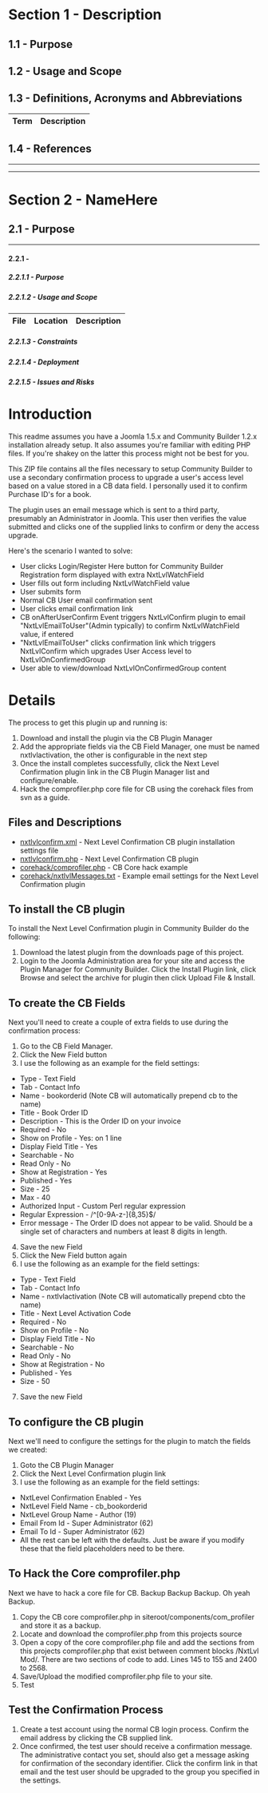 # Section 1 - Description
## 1.1 - Purpose
 
 
## 1.2 - Usage and Scope


## 1.3 - Definitions, Acronyms and Abbreviations
Term | Description
---- | -----------


## 1.4 - References


***  
***    
# Section 2 - NameHere  
## 2.1 - Purpose
  
***  
#### 2.2.1 - 
##### 2.2.1.1 - Purpose

##### 2.2.1.2 - Usage and Scope
File | Location | Description
-----| -------- | -----------

##### 2.2.1.3 - Constraints
##### 2.2.1.4 - Deployment
##### 2.2.1.5 - Issues and Risks

# Introduction
This readme assumes you have a Joomla 1.5.x and Community Builder 1.2.x installation already setup. It also assumes you're familiar with editing PHP files. If you're shakey on the latter this process might not be best for you.

This ZIP file contains all the files necessary to setup Community Builder to use a secondary confirmation process to upgrade a user's access level based on a value stored in a CB data field. I personally used it to confirm Purchase ID's for a book.

The plugin uses an email message which is sent to a third party, presumably an Administrator in Joomla. This user then verifies the value submitted and clicks one of the supplied links to confirm or deny the access upgrade.

Here's the scenario I wanted to solve:
- User clicks Login/Register Here button for Community Builder
Registration form displayed with extra NxtLvlWatchField
- User fills out form including NxtLvlWatchField value
- User submits form
- Normal CB User email confirmation sent
- User clicks email confirmation link
- CB onAfterUserConfirm Event triggers NxtLvlConfirm plugin to email "NxtLvlEmailToUser"(Admin typically) to confirm NxtLvlWatchField value, if entered
- "NxtLvlEmailToUser" clicks confirmation link which triggers NxtLvlConfirm which upgrades User Access level to NxtLvlOnConfirmedGroup
- User able to view/download NxtLvlOnConfirmedGroup content

# Details
The process to get this plugin up and running is:
1. Download and install the plugin via the CB Plugin Manager
2. Add the appropriate fields via the CB Field Manager, one must be named nxtlvlactivation, the other is configurable in the next step
3. Once the install completes successfully, click the Next Level Confirmation plugin link in the CB Plugin Manager list and configure/enable.
4. Hack the comprofiler.php core file for CB using the corehack files from svn as a guide.

## Files and Descriptions
- [nxtlvlconfirm.xml](devel/nxtlvlconfirm.xml) - Next Level Confirmation CB plugin installation settings file
- [nxtlvlconfirm.php](devel/nxtlvlconfirm.php) - Next Level Confirmation CB plugin
- [corehack/comprofiler.php](corehack/comprofiler.php) - CB Core hack example
- [corehack/nxtlvlMessages.txt](corehack/nxtlvlMessages.txt) - Example email settings for the Next Level Confirmation plugin

## To install the CB plugin
To install the Next Level Confirmation plugin in Community Builder do the following:
1. Download the latest plugin from the downloads page of this project.
2. Login to the Joomla Administration area for your site and access the Plugin Manager for Community Builder. Click the Install Plugin link, click Browse and select the archive for plugin then click Upload File & Install.

## To create the CB Fields
Next you'll need to create a couple of extra fields to use during the confirmation process:
1. Go to the CB Field Manager.
2. Click the New Field button
3. I use the following as an example for the field settings:
  - Type - Text Field
  - Tab - Contact Info
  - Name - bookorderid (Note CB will automatically prepend cb to the name)
  - Title - Book Order ID
  - Description - This is the Order ID on your invoice
  - Required - No
  - Show on Profile - Yes: on 1 line
  - Display Field Title - Yes
  - Searchable - No
  - Read Only - No
  - Show at Registration - Yes
  - Published - Yes
  - Size - 25
  - Max - 40
  - Authorized Input - Custom Perl regular expression
  - Regular Expression - /^[0-9A-z-]{8,35}$/
  - Error message - The Order ID does not appear to be valid. Should be a single set of characters and numbers at least 8 digits in length.
4. Save the new Field
5. Click the New Field button again
6. I use the following as an example for the field settings:
  - Type - Text Field
  - Tab - Contact Info
  - Name - nxtlvlactivation (Note CB will automatically prepend cbto the name)
  - Title - Next Level Activation Code
  - Required - No
  - Show on Profile - No
  - Display Field Title - No
  - Searchable - No
  - Read Only - No
  - Show at Registration - No
  - Published - Yes
  - Size - 50
7. Save the new Field

## To configure the CB plugin
Next we'll need to configure the settings for the plugin to match the fields we created:
1. Goto the CB Plugin Manager
2. Click the Next Level Confirmation plugin link
3. I use the following as an example for the field settings:
  - NxtLevel Confirmation Enabled - Yes
  - NxtLevel Field Name - cb_bookorderid
  - NxtLevel Group Name - Author (19)
  - Email From Id - Super Administrator (62)
  - Email To Id - Super Administrator (62)
  - All the rest can be left with the defaults. Just be aware if you modify these that the field placeholders need to be there.

## To Hack the Core comprofiler.php
Next we have to hack a core file for CB. Backup Backup Backup. Oh yeah Backup.
1. Copy the CB core comprofiler.php in siteroot/components/com_profiler and store it as a backup.
2. Locate and download the comprofiler.php from this projects source
3. Open a copy of the core comprofiler.php file and add the sections from this projects comprofiler.php that exist between comment blocks /NxtLvl Mod/. There are two sections of code to add. Lines 145 to 155 and 2400 to 2568.
4. Save/Upload the modified comprofiler.php file to your site.
5. Test

## Test the Confirmation Process
1. Create a test account using the normal CB login process. Confirm the email address by clicking the CB supplied link.
2. Once confirmed, the test user should receive a confirmation message. The administrative contact you set, should also get a message asking for confirmation of the secondary identifier. Click the confirm link in that email and the test user should be upgraded to the group you specified in the settings.
